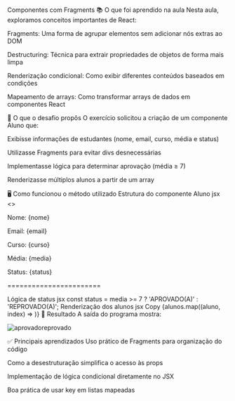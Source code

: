 Componentes com Fragments
📚 O que foi aprendido na aula
Nesta aula, exploramos conceitos importantes de React:

Fragments: Uma forma de agrupar elementos sem adicionar nós extras ao DOM

Destructuring: Técnica para extrair propriedades de objetos de forma mais limpa

Renderização condicional: Como exibir diferentes conteúdos baseados em condições

Mapeamento de arrays: Como transformar arrays de dados em componentes React

🎯 O que o desafio propôs
O exercício solicitou a criação de um componente Aluno que:

Exibisse informações de estudantes (nome, email, curso, média e status)

Utilizasse Fragments para evitar divs desnecessárias

Implementasse lógica para determinar aprovação (média ≥ 7)

Renderizasse múltiplos alunos a partir de um array

🖥️ Como funcionou o método utilizado
Estrutura do componente Aluno
jsx
<>
  <p>Nome: {nome}</p>
  <p>Email: {email}</p>
  <p>Curso: {curso}</p>
  <p>Média: {media}</p>
  <p>Status: {status}</p>
  <p>=======================</p>
</>
Lógica de status
jsx
const status = media >= 7 ? 'APROVADO(A)' : 'REPROVADO(A)';
Renderização dos alunos
jsx
Copy
{alunos.map((aluno, index) => 
  <Aluno 
    key={index}
    nome={aluno.nome} 
    email={aluno.email} 
    curso={aluno.curso}
    media={aluno.media}
  />
)}
📸 Resultado
A saída do programa mostra:

![aprovadoreprovado](https://github.com/user-attachments/assets/d700a617-c6c0-4c7f-8779-48fb2d34d491)


✅ Principais aprendizados
Uso prático de Fragments para organização do código

Como a desestruturação simplifica o acesso às props

Implementação de lógica condicional diretamente no JSX

Boa prática de usar key em listas mapeadas

